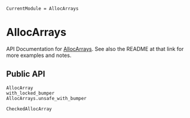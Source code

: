 ```@meta
CurrentModule = AllocArrays
```

# AllocArrays

API Documentation for [AllocArrays](https://github.com/ericphanson/AllocArrays.jl).
See also the README at that link for more examples and notes.

## Public API

```@docs
AllocArray
with_locked_bumper
AllocArrays.unsafe_with_bumper
```

```@docs
CheckedAllocArray
```
